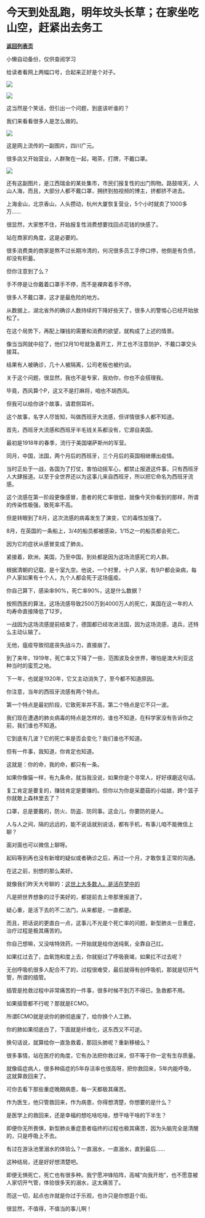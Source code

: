 # 今天到处乱跑，明年坟头长草；在家坐吃山空，赶紧出去务工

[**返回列表页**](/gzh/记忆承载3)

小懒自动备份，仅供查阅学习

给读者看网上两幅口号，合起来正好是个对子。

![](https://mmbiz.qpic.cn/mmbiz_jpg/aYCQDPqZ8kzfXHicauZPlc5Lguz9ia1SAPb2qszuqnTkW4zNWMVVqCiaDos3nIQBy2ee7pEnhGZMmMRpNrGAicm3Fw/640?wx_fmt=jpeg)

![](https://mmbiz.qpic.cn/mmbiz_jpg/aYCQDPqZ8kzfXHicauZPlc5Lguz9ia1SAPibNa4ad2ibc1zZaVTOD7PMy2nYLcXSxnWd8Ee6wQoVDIRNjlO9ib0Ec8Q/640?wx_fmt=jpeg)

这当然是个笑话，但引出一个问题，到底该听谁的？

  

我们来看看很多人是怎么做的。

![](https://mmbiz.qpic.cn/mmbiz_png/aYCQDPqZ8kzfXHicauZPlc5Lguz9ia1SAPY9lk57SGQXBCzkMyicBo4Lw702keDnGFS8Zp3kJudiah9tumMicQWGhPw/640?wx_fmt=png)

这是网上流传的一副图片，四川广元。

  

很多店又开始营业，人群聚在一起，喝茶，打牌，不戴口罩。

![](https://mmbiz.qpic.cn/mmbiz_png/aYCQDPqZ8kzfXHicauZPlc5Lguz9ia1SAPtjjJhk7xt15CXiaicCxLHQq1fpPmWS0XPW1zPuM6GhCKKUceiajyzBYhw/640?wx_fmt=png)

还有这副图片，是江西瑞金的某处集市，市民们报复性的出门购物。路鼓喧天，人山人海，而且，大部分人都不戴口罩，拥挤到拍视频的博主，挤都挤不进去。

  

上海金山，北京香山，人头攒动，杭州大厦恢复营业，5个小时就卖了1000多万......

  

很显然，大家憋不住，开始报复性消费想要找回点花钱的快感了。

  

站在商家的角度，这是必要的。

  

很多消费类的商家是熬不过长期冷清的，何况很多员工手停口停，他倒是有负债，却没有积蓄。

  

但你注意到了么？

  

手不停是让你戴着口罩手不停，而不是裸奔着手不停。

  

很多人不戴口罩，这才是最危险的地方。

  

从数据上，湖北省外的确诊人数持续的下降好些天了，很多人的警惕心已经开始放松了。

  

在这个局势下，再配上赚钱的需要和消费的欲望，就构成了上述的情景。

  

像当当网就中招了，他们2月10号就急着开工，开工也不注意防护，不戴口罩交头接耳。

  

结果有人被确诊，几十人被隔离，公司老板也被约谈。

  

关于这个问题，很显然，我也不是专家，我劝你，你也不会搭理我。

  

毕竟，西风算个P，这又不是打麻将，咱也不胡西风。

  

但我可以给你讲个故事，请君侧耳听。

  

这个故事，名字人尽皆知，叫做西班牙大流感，但详情很多人都不知道。

  

首先，西班牙大流感和西班牙半毛钱关系都没有，它源自美国。

  

最初是1918年的春季，流行于美国堪萨斯州的军营。

  

同月，中国，法国，两个月后的西班牙，三个月后的英国相继爆出疫情。

  

当时正处于一战，各国为了打仗，害怕动摇军心，都禁止报道这件事，只有西班牙人大肆报道。以至于全世界还以为这事儿来自西班牙，所以把它命名为西班牙流感。

  

这个流感在第一阶段更像感冒，患者的死亡率很低，就像今天你看到的那样，所谓的传染性极强，致死率不高。

  

但是转眼到了8月，这次流感的病毒发生了演变，它的毒性加强了。

  

8月，在英国的一条船上，3/4的船员都被感染，1/15之一的船员都会死亡。

  

因为它的症状从感冒变成了肺炎。

  

紧接着，欧洲，美国，乃至中国，到处都是因为这场流感死亡的人群。

  

根据清朝的记载，是十室九空。他说，一个村里，十户人家，有9户都会染病，每户人家如果有十个人，九个人都会死于这场瘟疫。

  

你自己算下，感染率90%，死亡率90%，这是什么数据？

  

按照西医的算法，这场流感导致2500万到4000万人的死亡，美国在这一年的人均寿命直接降低了12岁。

  

一战因为这场流感提前结束了，德国都已经攻进法国，因为这场流感，退兵，还特么主动认输了。

  

无他，瘟疫导致彻底丧失战斗力，直接崩了。

  

到了来年，1919年，死亡率又下降了一些，范围波及全世界，哪怕是澳大利亚这种当时的蛮荒之地。

  

下一年，也就是1920年，它又主动消失了，至今都不知道原因。

  

你注意，当年的西班牙流感有两个特点。

  

第一个特点是最初阶段，它致死率并不高，第二个特点是它不只一波。

  

我们现在遭遇的肺炎病毒的特点是怎样的，谁也不知道，在科学家没有告诉你之前，我们谁也不知道。

  

它到底有几波？它的死亡率是否会变化？我们谁也不知道。

  

但有一件事，我知道，你肯定也知道。

  

这就是：你的命，我的命，都只有一条。

  

如果你像猫一样，有九条命，就当我没说，如果你是个寻常人，好好琢磨这句话。

  

复工肯定是要复的，赚钱肯定是要赚的。但你以为你是采蘑菇的小姑娘，跨个篮子你就敢上森林里去了？

  

口罩，总是要戴的，防火、防盗、防同事。这会儿，你要防的是人。

  

人与人之间，隔的远远的，能不说话就别说话，都有手机，有事儿咱不能微信上聊？

  

面对面也可以微信上聊呀。

  

起码等到再也没有新增的疑似或者确诊之后，再过一个月，才敢恢复正常的沟通。

  

在这之前，别想的那么美好。

  

就像我们昨天大号聊的：[这世上大多数人，是活在梦中的](https://mp.weixin.qq.com/s?__biz=MzU0MjYwNDU2Mw==&mid=2247488430&idx=2&sn=5ec4544ada745aa772930d5bf8f4b6ab&chksm=fb197fd2cc6ef6c446e7b06517334d685f8378d85df5fe18114d9d302f62819a62c1118a8d5f&token=600579528&lang=zh_CN&scene=21#wechat_redirect)

  

凡是把世界想象的过于美好的，都提前去上帝那里报道了。

  

疑心重，是活下去的不二法门，从来都是，一直都是。

  

而且，把话说的更直白一点，这事儿不光是个死亡率的问题，新型肺炎一旦重症，治疗过程是极其痛苦的。

  

你自己想嘛，又没啥特效药，一开始就是给你送纯氧，全靠自己扛。

  

如果扛过去了，血氧饱和度上去，你就挺过了呼吸衰竭，如果扛不过去呢？

  

无创呼吸机很多人配合不了的，过程很难受，最后就得有创呼吸机，那就是切开气管，所谓的插管。

  

插管是抢救过程中非常痛苦的一件事，很多时候不到万不得已，急救都不用。

  

如果插管都不行呢？那就是ECMO。

  

所谓ECMO就是说你的肺彻底废了，给你换个人工肺。

  

你的肺如果彻底白了，下面就是纤维化，这东西又不可逆。

  

换句话说，就算给你一直急救着，那回头肺呢？重新移植么？

  

很多事情，站在医疗的角度，它有办法把你救过来，但不等于你一定有生存质量。

  

就像癌症病人，很多种癌症的5年存活率也很高呀，把你救回来，5年内能呼吸，这就算救回来了。

  

可你去看下那些重症晚期病患，每一天都极其痛苦。

  

作为医生，他只管救回来，作为病患，你得想清楚，你想要的是什么？

  

是医学上的救回来，还是幸福的想吃啥吃啥，想干啥干啥的下半生？

  

即便你无所畏惧，新型肺炎重症患者临终的过程也极其痛苦，因为头脑完全是清醒的，只是呼吸上不去。

  

有过在游泳池里溺水的体验么？一直溺水，一直溺水，直到最后......

  

这种结局，还是好好想清楚吧。

  

即便无惧死亡，死亡也有很多种。我宁愿冲锋陷阵，高喊“向我开炮”，也不愿意被人家切开气管，体验很多天的溺水，这太痛苦了。

  

而这一切，起点也许就是你过于乐观，也许只是你想逛个街。

  

很显然，不值得，不值当的事儿啊！

